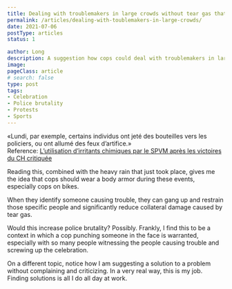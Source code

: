 ```yaml
---
title: Dealing with troublemakers in large crowds without tear gas that cause collateral damage
permalink: /articles/dealing-with-toublemakers-in-large-crowds/
date: 2021-07-06
postType: articles
status: 1

author: Long
description: A suggestion how cops could deal with troublemakers in large crowds without tear gas that cause collateral damage.
image: 
pageClass: article
# search: false
type: post
tags:
- Celebration
- Police brutality
- Protests
- Sports
---
```


«Lundi, par exemple, certains individus ont jeté des bouteilles vers les policiers, ou ont allumé des feux d’artifice.»<br>
Reference: <a href="https://journalmetro.com/actualites/2665014/canadiens-lutilisation-dirritants-chimiques-par-le-spvm-critiquee/">L’utilisation d’irritants chimiques par le SPVM après les victoires du CH critiquée</a>

Reading this, combined with the heavy rain that just took place, gives me the idea that cops should wear a body armor during these events, especially cops on bikes.

When they identify someone causing trouble, they can gang up and restrain those specific people and significantly reduce collateral damage caused by tear gas.

Would this increase police brutality? Possibly. Frankly, I find this to be a context in which a cop punching someone in the face is warranted, especially with so many people witnessing the people causing trouble and screwing up the celebration.

On a different topic, notice how I am suggesting a solution to a problem without complaining and criticizing. In a very real way, this is my job. Finding solutions is all I do all day at work.
